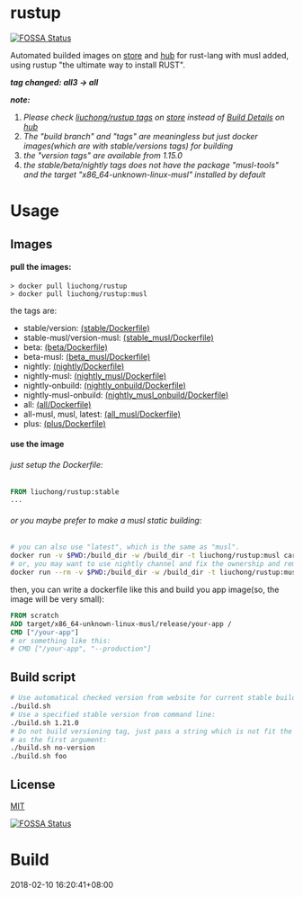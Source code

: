 # rustup
[![FOSSA Status](https://app.fossa.io/api/projects/git%2Bgithub.com%2Fliuchong%2Fdocker-rustup.svg?type=shield)](https://app.fossa.io/projects/git%2Bgithub.com%2Fliuchong%2Fdocker-rustup?ref=badge_shield)


Automated builded images on [store](https://store.docker.com/community/images/liuchong/rustup/) and [hub](https://hub.docker.com/r/liuchong/rustup/) for rust-lang with musl added, using rustup "the ultimate way to install RUST".

***tag changed: all3 -> all***

***note:***

1. *Please check [liuchong/rustup tags](https://store.docker.com/community/images/liuchong/rustup/tags) on [store](https://store.docker.com/) instead of [Build Details](https://hub.docker.com/r/liuchong/rustup/builds/) on [hub](https://hub.docker.com/)*
2. *The "build branch" and "tags" are meaningless but just docker images(which are with stable/versions tags) for building*
3. *the "version tags" are available from 1.15.0*
4. *the stable/beta/nightly tags does not have the package "musl-tools" and the target "x86_64-unknown-linux-musl" installed by default*

# Usage

## Images

#### pull the images:

``` shell
> docker pull liuchong/rustup
> docker pull liuchong/rustup:musl
```

the tags are:

- stable/version: [(stable/Dockerfile)](https://github.com/liuchong/docker-rustup/blob/master/dockerfiles/stable/Dockerfile)
- stable-musl/version-musl: [(stable_musl/Dockerfile)](https://github.com/liuchong/docker-rustup/blob/master/dockerfiles/stable_musl/Dockerfile)
- beta: [(beta/Dockerfile)](https://github.com/liuchong/docker-rustup/blob/master/dockerfiles/beta/Dockerfile)
- beta-musl: [(beta_musl/Dockerfile)](https://github.com/liuchong/docker-rustup/blob/master/dockerfiles/beta_musl/Dockerfile)
- nightly: [(nightly/Dockerfile)](https://github.com/liuchong/docker-rustup/blob/master/dockerfiles/nightly/Dockerfile)
- nightly-musl: [(nightly_musl/Dockerfile)](https://github.com/liuchong/docker-rustup/blob/master/dockerfiles/nightly_musl/Dockerfile)
- nightly-onbuild: [(nightly_onbuild/Dockerfile)](https://github.com/liuchong/docker-rustup/blob/master/dockerfiles/nightly_onbuild/Dockerfile)
- nightly-musl-onbuild: [(nightly_musl_onbuild/Dockerfile)](https://github.com/liuchong/docker-rustup/blob/master/dockerfiles/nightly_musl_onbuild/Dockerfile)
- all: [(all/Dockerfile)](https://github.com/liuchong/docker-rustup/blob/master/dockerfiles/all/Dockerfile)
- all-musl, musl, latest: [(all_musl/Dockerfile)](https://github.com/liuchong/docker-rustup/blob/master/dockerfiles/all_musl/Dockerfile)
- plus: [(plus/Dockerfile)](https://github.com/liuchong/docker-rustup/blob/master/dockerfiles/plus/Dockerfile)

#### use the image

###### just setup the Dockerfile:

``` dockerfile
FROM liuchong/rustup:stable
...
```

###### or you maybe prefer to make a musl static building:

``` bash
# you can also use "latest", which is the same as "musl".
docker run -v $PWD:/build_dir -w /build_dir -t liuchong/rustup:musl cargo build --release
# or, you may want to use nightly channel and fix the ownership and remove container after run as below:
docker run --rm -v $PWD:/build_dir -w /build_dir -t liuchong/rustup:musl sh -c "rustup run nightly cargo build --release && chown -R $(id -u):$(id -g) target"
```

then, you can write a dockerfile like this and build you app image(so, the image will be very small):

``` dockerfile
FROM scratch
ADD target/x86_64-unknown-linux-musl/release/your-app /
CMD ["/your-app"]
# or something like this:
# CMD ["/your-app", "--production"]
```

## Build script

``` bash
# Use automatical checked version from website for current stable builds:
./build.sh
# Use a specified stable version from command line:
./build.sh 1.21.0
# Do not build versioning tag, just pass a string which is not fit the version pattern,
# as the first argument:
./build.sh no-version
./build.sh foo
```

## License

[MIT](LICENSE)

[![FOSSA Status](https://app.fossa.io/api/projects/git%2Bgithub.com%2Fliuchong%2Fdocker-rustup.svg?type=large)](https://app.fossa.io/projects/git%2Bgithub.com%2Fliuchong%2Fdocker-rustup?ref=badge_large)

# Build

2018-02-10 16:20:41+08:00

